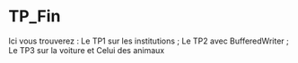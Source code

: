 # TP_Fin

Ici vous trouverez :
Le TP1 sur les institutions ;
Le TP2 avec BufferedWriter ;
Le TP3 sur la voiture et 
Celui des animaux

